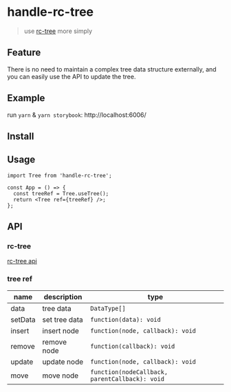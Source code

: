 # handle-rc-tree

> use [rc-tree](https://github.com/react-component/tree) more simply

## Feature

There is no need to maintain a complex tree data structure externally, and you can easily use the API to update the tree.

## Example

run `yarn` & `yarn storybook`: http://localhost:6006/

## Install

## Usage

```tsx
import Tree from 'handle-rc-tree';

const App = () => {
  const treeRef = Tree.useTree();
  return <Tree ref={treeRef} />;
};
```

## API

### rc-tree

[rc-tree api](https://github.com/react-component/tree/#api)

### tree ref

| name    | description   | type                                           |
| ------- | ------------- | ---------------------------------------------- |
| data    | tree data     | `DataType[]`                                   |
| setData | set tree data | `function(data): void`                         |
| insert  | insert node   | `function(node, callback): void`               |
| remove  | remove node   | `function(callback): void`                     |
| update  | update node   | `function(node, callback): void`               |
| move    | move node     | `function(nodeCallback, parentCallback): void` |
